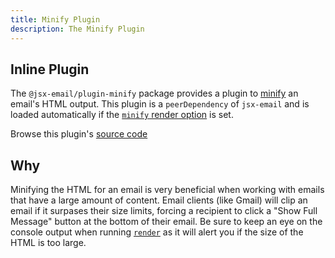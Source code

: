 ```yaml
---
title: Minify Plugin
description: The Minify Plugin
---
```


## Inline Plugin

The `@jsx-email/plugin-minify` package provides a plugin to [minify](<https://en.wikipedia.org/wiki/Minification_(programming)>) an email's HTML output. This plugin is a `peerDependency` of `jsx-email` and is loaded automatically if the [`minify` render option](https://jsx.email/docs/core/render#method-options) is set.

Browse this plugin's [source code](https://github.com/shellscape/jsx-email/blob/main/packages/plugin-minify)

## Why

Minifying the HTML for an email is very beneficial when working with emails that have a large amount of content. Email clients (like Gmail) will clip an email if it surpases their size limits, forcing a recipient to click a "Show Full Message" button at the bottom of their email. Be sure to keep an eye on the console output when running [`render`](https://jsx.email/docs/core/render) as it will alert you if the size of the HTML is too large.
